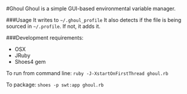 #Ghoul
Ghoul is a simple GUI-based environmental variable manager.

###Usage
It writes to `~/.ghoul_profile`
It also detects if the file is being sourced in `~/.profile`. If not, it adds it.

###Development requirements:

- OSX
- JRuby
- Shoes4 gem

To run from command line:
`ruby -J-XstartOnFirstThread ghoul.rb`

To package:
`shoes -p swt:app ghoul.rb`